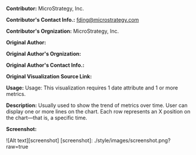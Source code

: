 **Contributor:** MicroStrategy, Inc.

**Contributor's Contact Info.:** <fding@microstrategy.com>

**Contributor's Orgnization:** MicroStrategy, Inc.

**Original Author:** 

**Original Author's Orgnization:** 

**Original Author's Contact Info.:** 

**Original Visualization Source Link:** 

**Usage:** Usage: This visualization requires 1 date attribute and 1 or more metrics.

**Description:** Usually used to show the trend of metrics over time. User can display one or more lines on the chart. Each row represents an X position on the chart—that is, a specific time.

**Screenshot:**

![Alt text][screenshot]
[screenshot]: ./style/images/screenshot.png?raw=true




